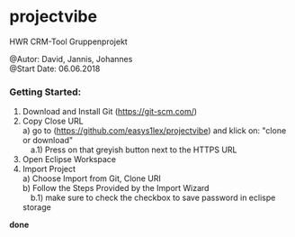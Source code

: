 # projectvibe
HWR CRM-Tool Gruppenprojekt

@Autor:       David, Jannis, Johannes <br>
@Start Date:  06.06.2018

<h3>Getting Started:</h3>

1) Download and Install Git (https://git-scm.com/)
2) Copy Close URL<br>
  a) go to (https://github.com/easys1lex/projectvibe) and klick on: "clone or download"<br><t>
    &emsp;a.1) Press on that greyish button next to the HTTPS URL
3) Open Eclipse Workspace
4) Import Project<br>
  a) Choose Import from Git, Clone URI<br>
  b) Follow the Steps Provided by the Import Wizard<br>
    &emsp;b.1) make sure to check the checkbox to save password in eclispe storage
    
<b>done</b>

<h3></h3>
